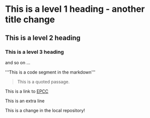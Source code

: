 # This is  a level 1 heading - another title change

## This is a level 2 heading

### This is a level 3 heading

and so on ...

'''This is a code segment in the markdown'''

> This is a quoted passage.

This is a link to [EPCC](http://www.epcc.ed.ac.uk)

This is an extra line

This is a change in the local repository!
